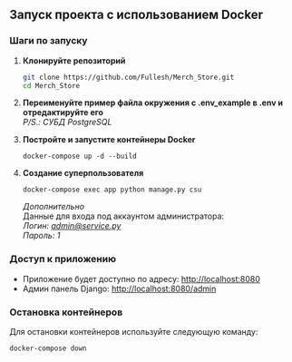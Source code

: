 ## Запуск проекта с использованием Docker

### Шаги по запуску

1. **Клонируйте репозиторий**
    ```bash
    git clone https://github.com/Fullesh/Merch_Store.git
    cd Merch_Store
    ```

2. **Переименуйте пример файла окружения с .env_example в .env и отредактируйте его** \
       *P/S.: СУБД PostgreSQL*



4. **Постройте и запустите контейнеры Docker**
    ```
    docker-compose up -d --build
    ```

5. **Создание суперпользователя**
   ```
   docker-compose exec app python manage.py csu
   ```
   
    *Дополнительно* \
    Данные для входа под аккаунтом администратора: \
    *Логин: admin@service.py* \
    *Пароль: 1* 

### Доступ к приложению
- Приложение будет доступно по адресу: [http://localhost:8080](http://localhost:8080)
- Админ панель Django: [http://localhost:8080/admin](http://localhost:8080/admin)

### Остановка контейнеров
Для остановки контейнеров используйте следующую команду:

```
docker-compose down
```

